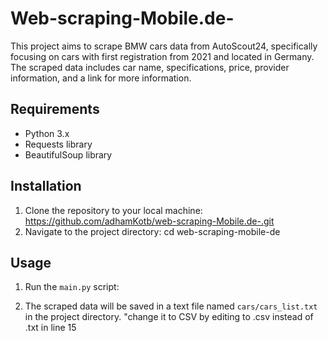 # Web-scraping-Mobile.de-
This project aims to scrape BMW cars data from AutoScout24, specifically focusing on cars with first registration from 2021 and located in Germany. The scraped data includes car name, specifications, price, provider information, and a link for more information.

## Requirements

- Python 3.x
- Requests library
- BeautifulSoup library

## Installation

1. Clone the repository to your local machine:
   https://github.com/adhamKotb/web-scraping-Mobile.de-.git
2. Navigate to the project directory:
   cd web-scraping-mobile-de

## Usage

1. Run the `main.py` script:

2. The scraped data will be saved in a text file named `cars/cars_list.txt` in the project directory.
   "change it to CSV by editing to .csv instead of .txt in line 15





   
